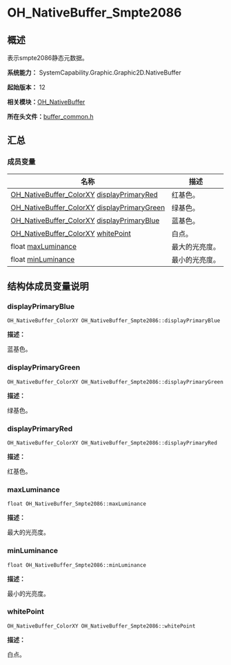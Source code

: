 # OH_NativeBuffer_Smpte2086


## 概述

表示smpte2086静态元数据。

**系统能力：** SystemCapability.Graphic.Graphic2D.NativeBuffer

**起始版本：** 12

**相关模块：**[OH_NativeBuffer](_o_h___native_buffer.md)

**所在头文件：**[buffer_common.h](buffer__common_8h.md)

## 汇总


### 成员变量

| 名称 | 描述 | 
| -------- | -------- |
| [OH_NativeBuffer_ColorXY](_o_h___native_buffer___color_x_y.md) [displayPrimaryRed](#displayprimaryred) | 红基色。 | 
| [OH_NativeBuffer_ColorXY](_o_h___native_buffer___color_x_y.md) [displayPrimaryGreen](#displayprimarygreen) | 绿基色。 | 
| [OH_NativeBuffer_ColorXY](_o_h___native_buffer___color_x_y.md) [displayPrimaryBlue](#displayprimaryblue) | 蓝基色。 | 
| [OH_NativeBuffer_ColorXY](_o_h___native_buffer___color_x_y.md) [whitePoint](#whitepoint) | 白点。 | 
| float [maxLuminance](#maxluminance) | 最大的光亮度。 | 
| float [minLuminance](#minluminance) | 最小的光亮度。 | 


## 结构体成员变量说明


### displayPrimaryBlue

```
OH_NativeBuffer_ColorXY OH_NativeBuffer_Smpte2086::displayPrimaryBlue
```

**描述：**

蓝基色。


### displayPrimaryGreen

```
OH_NativeBuffer_ColorXY OH_NativeBuffer_Smpte2086::displayPrimaryGreen
```

**描述：**

绿基色。


### displayPrimaryRed

```
OH_NativeBuffer_ColorXY OH_NativeBuffer_Smpte2086::displayPrimaryRed
```

**描述：**

红基色。


### maxLuminance

```
float OH_NativeBuffer_Smpte2086::maxLuminance
```

**描述：**

最大的光亮度。


### minLuminance

```
float OH_NativeBuffer_Smpte2086::minLuminance
```

**描述：**

最小的光亮度。


### whitePoint

```
OH_NativeBuffer_ColorXY OH_NativeBuffer_Smpte2086::whitePoint
```

**描述：**

白点。
